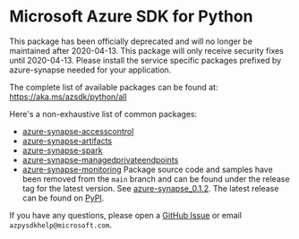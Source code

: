 # Microsoft Azure SDK for Python

This package has been officially deprecated and will no longer be maintained after 2020-04-13. This package will only receive security fixes until 2020-04-13. Please install the service specific packages prefixed by azure-synapse needed for your application.

The complete list of available packages can be found at: https://aka.ms/azsdk/python/all

Here's a non-exhaustive list of common packages:

* [azure-synapse-accesscontrol](https://pypi.org/project/azure-synapse-accesscontrol/)
* [azure-synapse-artifacts](https://pypi.org/project/azure-synapse-artifacts/)
* [azure-synapse-spark](https://pypi.org/project/azure-synapse-spark/)
* [azure-synapse-managedprivateendpoints](https://pypi.org/project/azure-synapse-managedprivateendpoints/)
* [azure-synapse-monitoring](https://pypi.org/project/azure-synapse-monitoring/)
Package source code and samples have been removed from the `main` branch and can be found under the release tag for the latest version. See [azure-synapse_0.1.2](https://github.com/Azure/azure-sdk-for-python/tree/azure-synapse_0.1.2/sdk/synapse/azure-synapse). The latest release can be found on [PyPI](https://pypi.org/project/azure-synapse/).

If you have any questions, please open a [GitHub Issue](https://github.com/Azure/azure-sdk-for-python/issues) or email `azpysdkhelp@microsoft.com`.